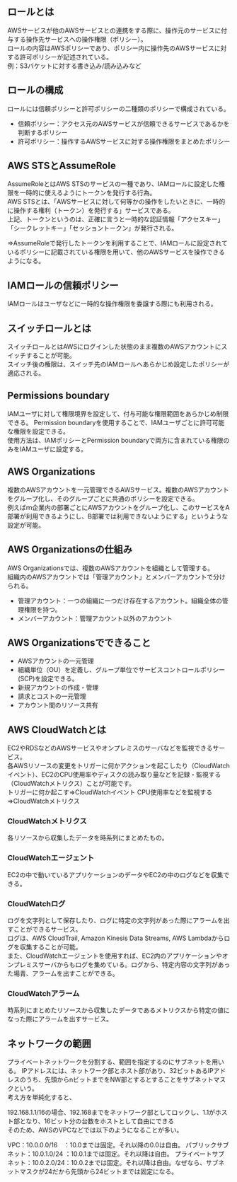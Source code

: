 ## ロールとは
AWSサービスが他のAWSサービスとの連携をする際に、操作元のサービスに付与する操作先サービスへの操作権限（ポリシー）。  
ロールの内容はAWSポリシーであり、ポリシー内に操作先のAWSサービスに対する許可ポリシーが記述されている。  
例：S3バケットに対する書き込み/読み込みなど  

## ロールの構成
ロールには信頼ポリシーと許可ポリシーの二種類のポリシーで構成されている。  
* 信頼ポリシー：アクセス元のAWSサービスが信頼できるサービスであるかを判断するポリシー
* 許可ポリシー：操作するAWSサービスに対する操作権限をまとめたポリシー

## AWS STSとAssumeRole
AssumeRoleとはAWS STSのサービスの一種であり、IAMロールに設定した権限を一時的に使えるようにトークンを発行する行為。  
AWS STSとは、「AWSサービスに対して何等かの操作をしたいときに、一時的に操作する権利（トークン）を発行する」サービスである。  
上記、トークンというのは、正確に言うと一時的な認証情報「アクセスキー」「シークレットキー」「セッショントークン」が発行される。  

⇒AssumeRoleで発行したトークンを利用することで、IAMロールに設定されているポリシーに記載されている権限を用いて、他のAWSサービスを操作できるようになる。

## IAMロールの信頼ポリシー
IAMロールはユーザなどに一時的な操作権限を委譲する際にも利用される。


## スイッチロールとは
スイッチロールとはAWSにログインした状態のまま複数のAWSアカウントにスイッチすることが可能。  
スイッチ後の権限は、スイッチ先のIAMロールへあらかじめ設定したポリシーが適応される。

## Permissions boundary
IAMユーザに対して権限境界を設定して、付与可能な権限範囲をあらかじめ制限できる。
Permission boundaryを使用することで、IAMユーザごとに許可可能な権限を設定できる。  
使用方法は、IAMポリシーとPermission boundaryで両方に含まれている権限のみをIAMユーザに設定する。  

## AWS Organizations
複数のAWSアカウントを一元管理できるAWSサービス。複数のAWSアカウントをグループ化し、そのグループごとに共通のポリシーを設定できる。  
例えばｍ企業内の部署ごとにAWSアカウントをグループ化し、このサービスをA部署が利用できるようにし、B部署では利用できないようにする」というような設定が可能。  

## AWS Organizationsの仕組み  
AWS Organizationsでは、複数のAWSアカウントを組織として管理する。  
組織内のAWSアカウントでは「管理アカウント」とメンバーアカウントで分けられる。
* 管理アカウント：一つの組織に一つだけ存在するアカウント。組織全体の管理権限を持つ。
* メンバーアカウント：管理アカウント以外のアカウント

## AWS Organizationsでできること
* AWSアカウントの一元管理
*   組織単位（OU）を定義し、グループ単位でサービスコントロールポリシー(SCP)を設定できる。
* 新規アカウントの作成・管理
* 請求とコストの一元管理
* アカウント間のリソース共有

## AWS CloudWatchとは
EC2やRDSなどのAWSサービスやオンプレミスのサーバなどを監視できるサービス。  
各AWSリソースの変更をトリガーに何かアクションを起こしたり（CloudWatchイベント）、EC2のCPU使用率やディスクの読み取り量などを記録・監視する（CloudWatchメトリクス）ことが可能です。  
トリガーに何か起こす⇒CloudWatchイベント
CPU使用率などを監視する⇒CloudWatchメトリクス  

### CloudWatchメトリクス
各リソースから収集したデータを時系列にまとめたもの。  

### CloudWatchエージェント
EC2の中で動いているアプリケーションのデータやEC2の中のログなどを収集できる。

### CloudWatchログ
ログを文字列として保存したり、ログに特定の文字列があった際にアラームを出すことができるサービス。  
ログは、AWS CloudTrail, Amazon Kinesis Data Streams, AWS Lambdaからログを収集することが可能。  
また、CloudWatchエージェントを使用すれば、EC2内のアプリケーションやオンプレミスサーバからもログを集めている。ログから、特定内容の文字列があった場青、アラームを出すことができる。  

### CloudWatchアラーム
時系列にまとめたリソースから収集したデータであるメトリクスから特定の値になった際にアラームを出すサービス。 

## ネットワークの範囲
プライベートネットワークを分割する、範囲を指定するのにサブネットを用いる。
IPアドレスには、ネットワーク部とホスト部があり、32ビットあるIPアドレスのうち、先頭からnビットまでをNW部とするとすることをサブネットマスクという。  
考え方を単純化すると、

192.168.1.1/16の場合、192.168までをネットワーク部としてロックし、1.1がホスト部となり、16ビット分の台数をホストとして自由にできる  
そのため、AWSのVPCなどでは以下のようになることが多い。  

VPC：10.0.0.0/16　：10.0までは固定。それ以降の0.0は自由。
パブリックサブネット：10.0.1.0/24 ：10.0.1までは固定。それ以降は自由。
プライベートサブネット：10.0.2.0/24：10.0.2までは固定。それ以降は自由。なぜなら、サブネットマスクが24だから先頭から24ビットまでは固定になる。


